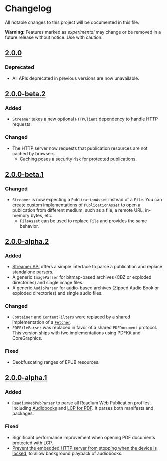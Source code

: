 # Changelog

All notable changes to this project will be documented in this file.

**Warning:** Features marked as *experimental* may change or be removed in a future release without notice. Use with caution.

<!--## [Unreleased]-->

## [2.0.0]

### Deprecated

* All APIs deprecated in previous versions are now unavailable.


## [2.0.0-beta.2]

### Added

* `Streamer` takes a new optional `HTTPClient` dependency to handle HTTP requests.


### Changed

* The HTTP server now requests that publication resources are not cached by browsers.
  * Caching poses a security risk for protected publications.


## [2.0.0-beta.1]

### Changed

* `Streamer` is now expecting a `PublicationAsset` instead of a `File`. You can create custom implementations of
`PublicationAsset` to open a publication from different medium, such as a file, a remote URL, in-memory bytes, etc.
  * `FileAsset` can be used to replace `File` and provides the same behavior.
  

## [2.0.0-alpha.2]

### Added

* [Streamer API](https://readium.org/architecture/proposals/005-streamer-api) offers a simple interface to parse a publication and replace standalone parsers.
* A generic `ImageParser` for bitmap-based archives (CBZ or exploded directories) and single image files.
* A generic `AudioParser` for audio-based archives (Zipped Audio Book or exploded directories) and single audio files.

### Changed

* `Container` and `ContentFilters` were replaced by a shared implementation of a [`Fetcher`](https://readium.org/architecture/proposals/002-composite-fetcher-api).
* `PDFFileParser` was replaced in favor of a shared `PDFDocument` protocol. This version ships with two implementations using PDFKit and CoreGraphics.

### Fixed

* Deobfuscating ranges of EPUB resources.


## [2.0.0-alpha.1]

### Added

* `ReadiumWebPubParser` to parse all Readium Web Publication profiles, including [Audiobooks](https://readium.org/webpub-manifest/extensions/audiobook.html) and [LCP for PDF](https://readium.org/lcp-specs/notes/lcp-for-pdf.html). It parses both manifests and packages.

### Fixed

* Significant performance improvement when opening PDF documents protected with LCP.
* [Prevent the embedded HTTP server from stopping when the device is locked](https://github.com/readium/r2-streamer-swift/pull/163), to allow background playback of audiobooks.

[unreleased]: https://github.com/readium/r2-streamer-swift/compare/master...HEAD
[2.0.0-alpha.1]: https://github.com/readium/r2-streamer-swift/compare/1.2.5...2.0.0-alpha.1
[2.0.0-alpha.2]: https://github.com/readium/r2-streamer-swift/compare/2.0.0-alpha.1...2.0.0-alpha.2
[2.0.0-beta.1]: https://github.com/readium/r2-streamer-swift/compare/2.0.0-alpha.2...2.0.0-beta.1
[2.0.0-beta.2]: https://github.com/readium/r2-streamer-swift/compare/2.0.0-beta.1...2.0.0-beta.2
[2.0.0]: https://github.com/readium/r2-streamer-swift/compare/2.0.0-beta.2...2.0.0
